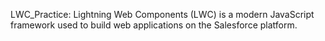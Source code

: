  LWC_Practice: Lightning Web Components (LWC) is a modern JavaScript framework used to build web applications on the Salesforce platform.
